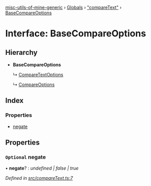 [misc-utils-of-mine-generic](../README.md) › [Globals](../globals.md) › ["compareText"](../modules/_comparetext_.md) › [BaseCompareOptions](_comparetext_.basecompareoptions.md)

# Interface: BaseCompareOptions

## Hierarchy

* **BaseCompareOptions**

  ↳ [CompareTextOptions](_comparetext_.comparetextoptions.md)

  ↳ [CompareOptions](_comparetext_.compareoptions.md)

## Index

### Properties

* [negate](_comparetext_.basecompareoptions.md#optional-negate)

## Properties

### `Optional` negate

• **negate**? : *undefined | false | true*

*Defined in [src/compareText.ts:7](https://github.com/cancerberoSgx/misc-utils-of-mine/blob/4b5e32c/misc-utils-of-mine-generic/src/compareText.ts#L7)*
